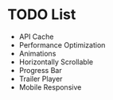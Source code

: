 # TODO List

* API Cache
* Performance Optimization
* Animations
* Horizontally Scrollable
* Progress Bar
* Trailer Player
* Mobile Responsive

